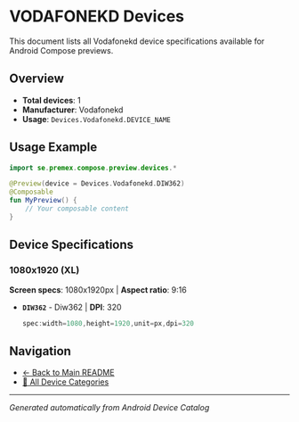 # VODAFONEKD Devices

This document lists all Vodafonekd device specifications available for Android Compose previews.

## Overview

- **Total devices**: 1
- **Manufacturer**: Vodafonekd
- **Usage**: `Devices.Vodafonekd.DEVICE_NAME`

## Usage Example

```kotlin
import se.premex.compose.preview.devices.*

@Preview(device = Devices.Vodafonekd.DIW362)
@Composable
fun MyPreview() {
    // Your composable content
}
```

## Device Specifications

### 1080x1920 (XL)

**Screen specs**: 1080x1920px | **Aspect ratio**: 9:16

- **`DIW362`** - Diw362 | **DPI**: 320
  ```kotlin
  spec:width=1080,height=1920,unit=px,dpi=320
  ```

## Navigation

- [← Back to Main README](../../README.md)
- [📱 All Device Categories](../README.md)

---
*Generated automatically from Android Device Catalog*
